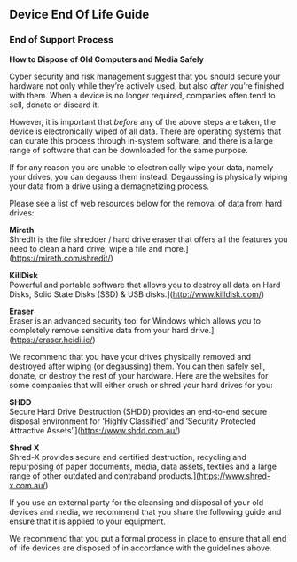
## Device End Of Life Guide
### End of Support Process

**How to Dispose of Old Computers and Media Safely**

Cyber security and risk management suggest that you should secure your hardware not only while they’re actively used, but also _after_ you’re finished with them. When a device is no longer required, companies often tend to sell, donate or discard it.

However, it is important that _before_ any of the above steps are taken, the device is electronically wiped of all data. There are operating systems that can curate this process through in-system software, and there is a large range of software that can be downloaded for the same purpose.  
  
If for any reason you are unable to electronically wipe your data, namely your drives, you can degauss them instead. Degaussing is physically wiping your data from a drive using a demagnetizing process.

Please see a list of web resources below for the removal of data from hard drives:

**Mireth**  
ShredIt is the file shredder / hard drive eraser that offers all the features you need to clean a hard drive, wipe a file and more.](https://mireth.com/shredit/)

**KillDisk**  
Powerful and portable software that allows you to destroy all data on Hard Disks, Solid State Disks (SSD) & USB disks.](http://www.killdisk.com/)

**Eraser**  
Eraser is an advanced security tool for Windows which allows you to completely remove sensitive data from your hard drive.](https://eraser.heidi.ie/)

We recommend that you have your drives physically removed and destroyed after wiping (or degaussing) them. You can then safely sell, donate, or destroy the rest of your hardware. Here are the websites for some companies that will either crush or shred your hard drives for you:

**SHDD**  
Secure Hard Drive Destruction (SHDD) provides an end-to-end secure disposal environment for ‘Highly Classified’ and ‘Security Protected Attractive Assets’.](https://www.shdd.com.au/)

**Shred X**  
Shred-X provides secure and certified destruction, recycling and repurposing of paper documents, media, data assets, textiles and a large range of other outdated and contraband products.](https://www.shred-x.com.au/)

  

If you use an external party for the cleansing and disposal of your old devices and media, we recommend that you share the following guide and ensure that it is applied to your equipment.

We recommend that you put a formal process in place to ensure that all end of life devices are disposed of in accordance with the guidelines above.